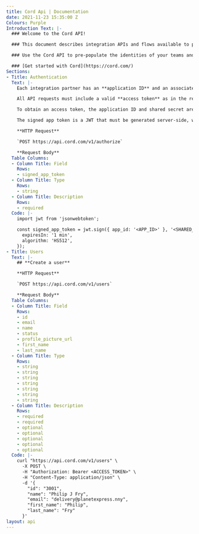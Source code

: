 ```yaml
---
title: Cord Api | Documentation
date: 2021-11-23 15:35:00 Z
Colours: Purple
Introduction Text: |-
  ### Welcome to the Cord API!

  ### This document describes integration APIs and flows available to partners who wish to embed the Cord experience directly into their application

  ### Use the Cord API to pre-populate the identities of your teams and users. This ensures a fast and seamless user experience, where the Cord sidebar appears immediately and the user is already logged in. This architecture ensures that when a user is requesting a page, Cord already has all their details (name, profile picture) as well as the other people in their organization.

  ### [Get started with Cord](https://cord.com/)
Sections:
- Title: Authentication
  Text: |-
    Each integration partner has an **application ID** and an associated **shared secret**, which can be obtained through the developer dashboard and stored securely on the server, **never exposed client side**.

    All API requests must include a valid **access token** as in the request headers: `Authorization: Bearer <ACCESS_TOKEN>`.

    To obtain an access token, the application ID and shared secret are combined to generate a **signed app token**, which is then exchanged for the access token using the `/v1/authorize` API. Access tokens have a limited lifespan (expiration is provided in the API response, normally 24 hours).

    The signed app token is a JWT that must be generated server-side, with a short expiration (1 minute), containing the application ID in the payload `app_id` field, signed with the shared secret using the `HS512` (HMAC using SHA-512 hash) algorithm.

    **HTTP Request**

    `POST https://api.cord.com/v1/authorize`

    **Request Body**
  Table Columns:
  - Column Title: Field
    Rows:
    - signed_app_token
  - Column Title: Type
    Rows:
    - string
  - Column Title: Description
    Rows:
    - required
  Code: |-
    import jwt from 'jsonwebtoken';

    const signed_app_token = jwt.sign({ app_id: '<APP_ID>' }, '<SHARED_SECRET>', {
      expiresIn: '1 min',
      algorithm: 'HS512',
    });
- Title: Users
  Text: |-
    ## **Create a user**

    **HTTP Request**

    `POST https://api.cord.com/v1/users`

    **Request Body**
  Table Columns:
  - Column Title: Field
    Rows:
    - id
    - email
    - name
    - status
    - profile_picture_url
    - first_name
    - last_name
  - Column Title: Type
    Rows:
    - string
    - string
    - string
    - string
    - string
    - string
    - string
  - Column Title: Description
    Rows:
    - required
    - required
    - optional
    - optional
    - optional
    - optional
    - optional
  Code: |-
    curl "https://api.cord.com/v1/users" \
      -X POST \
      -H "Authorization: Bearer <ACCESS_TOKEN>" \
      -H "Content-Type: application/json" \
      -d '{
        "id": "3001",
        "name": "Philip J Fry",
        "email": "delivery@planetexpress.nny",
        "first_name": "Philip",
        "last_name": "Fry"
      }'
layout: api
---
```


